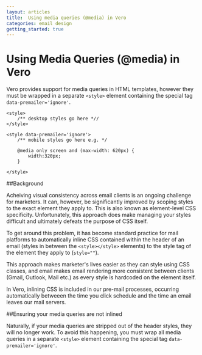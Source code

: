 ```yaml
---
layout: articles
title:  Using media queries (@media) in Vero
categories: email design
getting_started: true
---
```


# Using Media Queries (@media) in Vero

Vero provides support for media queries in HTML templates, however they must be wrapped in a separate `<style>` element containing the special tag `data-premailer='ignore'`.

    
    <style>
        /** desktop styles go here *//
    </style>

    <style data-premailer='ignore'>      
        /** mobile styles go here e.g. */
        
        @media only screen and (max-width: 620px) {
            width:320px;
        }
        
    </style>
    

##Background

Acheiving visual consistency across email clients is an ongoing challenge for marketers. It can, however, be significantly improved by scoping styles to the exact element they apply to. This is also known as element-level CSS specificity. Unfortunately, this approach does make managing your styles difficult and ultimately defeats the purpose of CSS itself. 

To get around this problem, it has become standard practice for mail platforms to automatically inline CSS contained within the header of an email (styles in between the `<style></style>` elements) to the style tag of the element they apply to (`style=""`).

This approach makes marketer's lives easier as they can style using CSS classes, and email makes email rendering more consistent between clients (Gmail, Outlook, Mail etc.) as every style is hardcoded on the element itself.

In Vero, inlining CSS is included in our pre-mail processes, occurring automatically betweeen the time you click schedule and the time an email leaves our mail servers.

##Ensuring your media queries are not inlined

Naturally, if your media queries are stripped out of the header styles, they will no longer work. To avoid this happening, you must wrap all media queries in a separate `<style>` element containing the special tag `data-premailer='ignore'`.